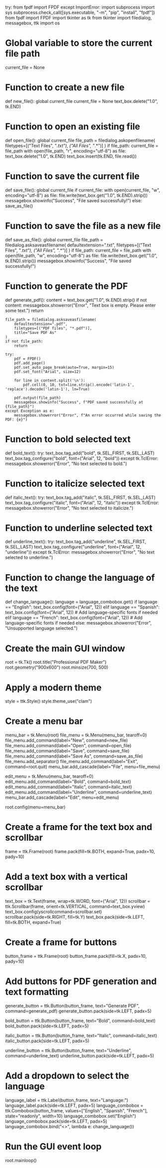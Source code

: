 try:
    from fpdf import FPDF
except ImportError:
    import subprocess
    import sys
    subprocess.check_call([sys.executable, "-m", "pip", "install", "fpdf"])
    from fpdf import FPDF
import tkinter as tk
from tkinter import filedialog, messagebox, ttk
import os

# Global variable to store the current file path
current_file = None

# Function to create a new file
def new_file():
    global current_file
    current_file = None
    text_box.delete("1.0", tk.END)

# Function to open an existing file
def open_file():
    global current_file
    file_path = filedialog.askopenfilename(
        filetypes=[("Text Files", "*.txt"), ("All Files", "*.*")]
    )
    if file_path:
        current_file = file_path
        with open(file_path, "r", encoding="utf-8") as file:
            text_box.delete("1.0", tk.END)
            text_box.insert(tk.END, file.read())

# Function to save the current file
def save_file():
    global current_file
    if current_file:
        with open(current_file, "w", encoding="utf-8") as file:
            file.write(text_box.get("1.0", tk.END).strip())
        messagebox.showinfo("Success", "File saved successfully!")
    else:
        save_as_file()

# Function to save the file as a new file
def save_as_file():
    global current_file
    file_path = filedialog.asksaveasfilename(
        defaultextension=".txt",
        filetypes=[("Text Files", "*.txt"), ("All Files", "*.*")]
    )
    if file_path:
        current_file = file_path
        with open(file_path, "w", encoding="utf-8") as file:
            file.write(text_box.get("1.0", tk.END).strip())
        messagebox.showinfo("Success", "File saved successfully!")

# Function to generate the PDF
def generate_pdf():
    content = text_box.get("1.0", tk.END).strip()
    if not content:
        messagebox.showerror("Error", "Text box is empty. Please enter some text.")
        return

    file_path = filedialog.asksaveasfilename(
        defaultextension=".pdf",
        filetypes=[("PDF files", "*.pdf")],
        title="Save PDF As"
    )
    if not file_path:
        return

    try:
        pdf = FPDF()
        pdf.add_page()
        pdf.set_auto_page_break(auto=True, margin=15)
        pdf.set_font("Arial", size=12)

        for line in content.split('\n'):
            pdf.cell(0, 10, txt=line.strip().encode('latin-1', 'replace').decode('latin-1'), ln=True)

        pdf.output(file_path)
        messagebox.showinfo("Success", f"PDF saved successfully at {file_path}")
    except Exception as e:
        messagebox.showerror("Error", f"An error occurred while saving the PDF: {e}")

# Function to bold selected text
def bold_text():
    try:
        text_box.tag_add("bold", tk.SEL_FIRST, tk.SEL_LAST)
        text_box.tag_configure("bold", font=("Arial", 12, "bold"))
    except tk.TclError:
        messagebox.showerror("Error", "No text selected to bold.")

# Function to italicize selected text
def italic_text():
    try:
        text_box.tag_add("italic", tk.SEL_FIRST, tk.SEL_LAST)
        text_box.tag_configure("italic", font=("Arial", 12, "italic"))
    except tk.TclError:
        messagebox.showerror("Error", "No text selected to italicize.")

# Function to underline selected text
def underline_text():
    try:
        text_box.tag_add("underline", tk.SEL_FIRST, tk.SEL_LAST)
        text_box.tag_configure("underline", font=("Arial", 12, "underline"))
    except tk.TclError:
        messagebox.showerror("Error", "No text selected to underline.")

# Function to change the language of the text
def change_language():
    language = language_combobox.get()
    if language == "English":
        text_box.config(font=("Arial", 12))
    elif language == "Spanish":
        text_box.config(font=("Arial", 12))  # Add language-specific fonts if needed
    elif language == "French":
        text_box.config(font=("Arial", 12))  # Add language-specific fonts if needed
    else:
        messagebox.showerror("Error", "Unsupported language selected.")

# Create the main GUI window
root = tk.Tk()
root.title("Professional PDF Maker")
root.geometry("900x600")
root.minsize(700, 500)

# Apply a modern theme
style = ttk.Style()
style.theme_use("clam")

# Create a menu bar
menu_bar = tk.Menu(root)
file_menu = tk.Menu(menu_bar, tearoff=0)
file_menu.add_command(label="New", command=new_file)
file_menu.add_command(label="Open", command=open_file)
file_menu.add_command(label="Save", command=save_file)
file_menu.add_command(label="Save As", command=save_as_file)
file_menu.add_separator()
file_menu.add_command(label="Exit", command=root.quit)
menu_bar.add_cascade(label="File", menu=file_menu)

edit_menu = tk.Menu(menu_bar, tearoff=0)
edit_menu.add_command(label="Bold", command=bold_text)
edit_menu.add_command(label="Italic", command=italic_text)
edit_menu.add_command(label="Underline", command=underline_text)
menu_bar.add_cascade(label="Edit", menu=edit_menu)

root.config(menu=menu_bar)

# Create a frame for the text box and scrollbar
frame = ttk.Frame(root)
frame.pack(fill=tk.BOTH, expand=True, padx=10, pady=10)

# Add a text box with a vertical scrollbar
text_box = tk.Text(frame, wrap=tk.WORD, font=("Arial", 12))
scrollbar = ttk.Scrollbar(frame, orient=tk.VERTICAL, command=text_box.yview)
text_box.config(yscrollcommand=scrollbar.set)
scrollbar.pack(side=tk.RIGHT, fill=tk.Y)
text_box.pack(side=tk.LEFT, fill=tk.BOTH, expand=True)

# Create a frame for buttons
button_frame = ttk.Frame(root)
button_frame.pack(fill=tk.X, padx=10, pady=10)

# Add buttons for PDF generation and text formatting
generate_button = ttk.Button(button_frame, text="Generate PDF", command=generate_pdf)
generate_button.pack(side=tk.LEFT, padx=5)

bold_button = ttk.Button(button_frame, text="Bold", command=bold_text)
bold_button.pack(side=tk.LEFT, padx=5)

italic_button = ttk.Button(button_frame, text="Italic", command=italic_text)
italic_button.pack(side=tk.LEFT, padx=5)

underline_button = ttk.Button(button_frame, text="Underline", command=underline_text)
underline_button.pack(side=tk.LEFT, padx=5)

# Add a dropdown to select the language
language_label = ttk.Label(button_frame, text="Language:")
language_label.pack(side=tk.LEFT, padx=5)
language_combobox = ttk.Combobox(button_frame, values=["English", "Spanish", "French"], state="readonly", width=10)
language_combobox.set("English")
language_combobox.pack(side=tk.LEFT, padx=5)
language_combobox.bind("<<ComboboxSelected>>", lambda e: change_language())

# Run the GUI event loop
root.mainloop()
